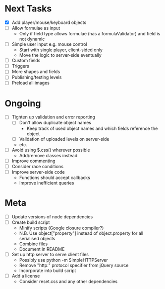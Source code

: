 # Next Tasks
- [x] Add player/mouse/keyboard objects
- [ ] Allow formulae as input
  - Only if field type allows formulae (has a formulaValidator) and field is not dynamic
- [ ] Simple user input e.g. mouse control
  - Start with single player, client-sided only
  - Move the logic to server-side eventually
- [ ] Custom fields
- [ ] Triggers
- [ ] More shapes and fields
- [ ] Publishing/testing levels
- [ ] Preload all images

# Ongoing
- [ ] Tighten up validation and error reporting
  - [ ] Don't allow duplicate object names
    - Keep track of used object names and which fields reference the object
  - [ ] Validation of uploaded levels on server-side
  - etc.
- [ ] Avoid using $.css() wherever possible
  - Add/remove classes instead
- [ ] Improve commenting
- [ ] Consider race conditions
- [ ] Improve server-side code
  - Functions should accept callbacks
  - Improve inefficient queries

# Meta
- [ ] Update versions of node dependencies
- [ ] Create build script
  - Minify scripts (Google closure compiler?)
  - N.B. Use object["property"] instead of object.property for all serialised objects
  - Combine files
  - Document in README
- [ ] Set up http server to serve client files
  - Possibly use python -m SimpleHTTPServer
  - Remove "http:" protocol specifier from jQuery source
  - Incorporate into build script
- [ ] Add a license
  - Consider reset.css and any other dependencies
